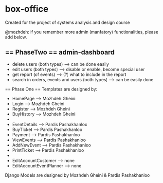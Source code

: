 # box-office
Created for the project of systems analysis and design course

@mozhdeh: if you remember more admin (manfatory) functionalities, please add below.

== PhaseTwo ==
admin-dashboard
--------------
* delete users (both types) --> can be done easily
* edit users (both types) --> disable or enable, become special user
* get report (of events) --> (?) what to include in the report
* search in orders, events and users (both types) --> can be easily done


== Phase One ==
Templates are designed by:
* HomePage    --> Mozhdeh Gheini
* Login       --> Mozhdeh Gheini
* Register    --> Mozhdeh Gheini
* BuyHistory  --> Mozhdeh Gheini
* 
* EventDetails  --> Pardis Pashakhanloo
* BuyTicket     --> Pardis Pashakhanloo
* Payment       --> Pardis Pashakhanloo
* ViewEvents    --> Pardis Pashakhanloo
* AddNewEvent   --> Pardis Pashakhanloo
* PrintTicket	--> Pardis Pashakhanloo
* 
* EditAccountCustomer --> none
* EditAccountEventPlanner --> none

Django Models are designed by Mozhdeh Gheini & Pardis Pashakhanloo

